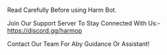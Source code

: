 Read Carefully Before using Harm Bot.

Join Our Support Server To Stay Connected With Us:- https://discord.gg/harmop

Contact Our Team For Aby Guidance Or Assistant!

